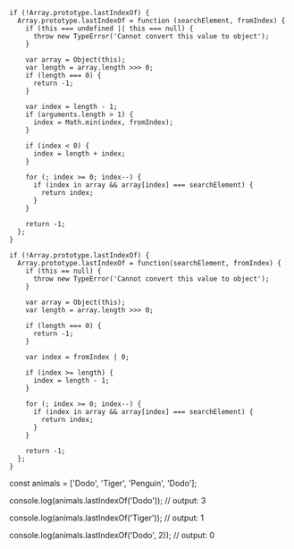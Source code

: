 ```
if (!Array.prototype.lastIndexOf) {
  Array.prototype.lastIndexOf = function (searchElement, fromIndex) {
    if (this === undefined || this === null) {
      throw new TypeError('Cannot convert this value to object');
    }

    var array = Object(this);
    var length = array.length >>> 0;
    if (length === 0) {
      return -1;
    }

    var index = length - 1;
    if (arguments.length > 1) {
      index = Math.min(index, fromIndex);
    }

    if (index < 0) {
      index = length + index;
    }

    for (; index >= 0; index--) {
      if (index in array && array[index] === searchElement) {
        return index;
      }
    }

    return -1;
  };
}
```
```
if (!Array.prototype.lastIndexOf) {
  Array.prototype.lastIndexOf = function(searchElement, fromIndex) {
    if (this == null) {
      throw new TypeError('Cannot convert this value to object');
    }

    var array = Object(this);
    var length = array.length >>> 0;

    if (length === 0) {
      return -1;
    }

    var index = fromIndex | 0;

    if (index >= length) {
      index = length - 1;
    }

    for (; index >= 0; index--) {
      if (index in array && array[index] === searchElement) {
        return index;
      }
    }

    return -1;
  };
}
```


const animals = ['Dodo', 'Tiger', 'Penguin', 'Dodo'];

console.log(animals.lastIndexOf('Dodo')); // output: 3

console.log(animals.lastIndexOf('Tiger')); // output: 1

console.log(animals.lastIndexOf('Dodo', 2)); // output: 0

